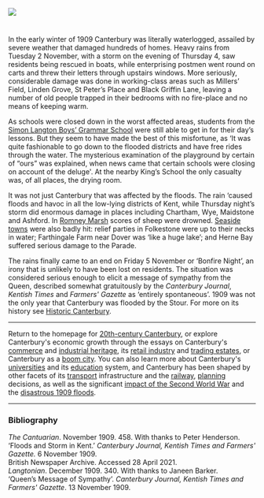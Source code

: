 <a href="https://www.kent-maps.online"><img src="https://kent-map.github.io/mdpress/juncture/ve-button.png"></a>
<param ve-config title="Floods in Canterbury, 1909" author="Professor Carolyn Oulton" layout="vtl" banner="https://stor.artstor.org/stor/b509124b-447a-48a4-b718-bc40372c947a">

<param ve-entity eid="Q29303" aliases="Canterbury">
<param ve-entity eid="QQ2743911" aliases="Chartham">
<param ve-entity eid="Q590063" aliases="Wye">
<param ve-entity eid="Q213180" aliases="Maidstone">
<param ve-entity eid="Q725261" aliases="Ashford">
<param ve-entity eid="Q1506093" aliases="Romney Marsh">
<param ve-entity eid="Q929286" aliases="Herne Bay">

#

In the early winter of 1909 Canterbury was literally waterlogged, assailed by severe weather that damaged hundreds of homes. Heavy rains from Tuesday 2 November, with a storm on the evening of Thursday 4, saw residents being rescued in boats, while enterprising postmen went round on carts and threw their letters through upstairs windows. More seriously, considerable damage was done in working-class areas such as Millers’ Field, Linden Grove, St Peter’s Place and Black Griffin Lane, leaving a number of old people trapped in their bedrooms with no fire-place and no means of keeping warm.
<param ve-compare curtain url="https://stor.artstor.org/stor/53ab0dbd-6c38-4418-bfcb-8b7003287465" label="Flood, Pound Lane - 1909" attribution="Horace Spence, King's School, Canterbury, 1909.">
<param ve-compare url="https://stor.artstor.org/stor/b54ab1d8-47ca-49e4-bf43-2e8b25d1776d" label="Picture of St Augustine's College - 2021" attribution="Photographer Unknown.">

As schools were closed down in the worst affected areas, students from the [Simon Langton Boys’ Grammar School](https://thelangton.org.uk/) were still able to get in for their day’s lessons. But they seem to have made the best of this misfortune, as ‘It was quite fashionable to go down to the flooded districts and have free rides through the water. The mysterious examination of the playground by certain of “ours” was explained, when news came that certain schools were closing on account of the deluge'.  At the nearby King’s School the only casualty was, of all places, the drying room. 
<param ve-image url="https://stor.artstor.org/stor/bf43a613-500a-415a-83d8-acef046c222d" label="School closed sign" attribution="Photographer Unknown">

It was not just Canterbury that was affected by the floods. The rain ‘caused floods and havoc in all the low-lying districts of Kent, while Thursday night’s storm did enormous damage in places including Chartham, Wye, Maidstone and Ashford. In [Romney Marsh](https://www.kent-maps.online/landscape/romney-writers) scores of sheep were drowned. [Seaside towns]( /seascape) were also badly hit: relief parties in Folkestone were up to their necks in water; Farthingale Farm near Dover was ‘like a huge lake’; and Herne Bay suffered serious damage to the Parade.  
<param ve-image url="https://stor.artstor.org/stor/b509124b-447a-48a4-b718-bc40372c947a" label="Floods at Fordwich" attribution="Horace Spence Collection">

The rains finally came to an end on Friday 5 November or ‘Bonfire Night’, an irony that is unlikely to have been lost on residents. The situation was considered serious enough to elicit a message of sympathy from the Queen, described somewhat gratuitously by the _Canterbury Journal_, _Kentish Times_ and _Farmers' Gazette_ as ‘entirely spontaneous’. 1909 was not the only year that Canterbury was flooded by the Stour. For more on its history see [Historic Canterbury](http://www.machadoink.com/The%20River%20Stour.htm).
<param ve-image url="https://stor.artstor.org/stor/521f0909-d812-46b8-84f5-49c0328aba76" label="Causeway" attribution="Horace Spence Collection">

***

Return to the homepage for [20th-century Canterbury](/canterbury/20c-canterbury-home), or explore Canterbury's economic growth through the essays on Canterbury's [commerce](/canterbury/20c-canterbury-commerce) and [industrial heritage](/canterbury/20c-canterbury-industrial), its [retail industry](/canterbury/20c-canterbury-retail-store) and [trading estates](/canterbury/20c-canterbury-trading-estates), or Canterbury as a [boom city](/canterbury/20c-canterbury-boom-city). You can also learn more about Canterbury's [universities](/canterbury/20c-canterbury-universities) and its [education](/canterbury/20c-canterbury-education) system, and Canterbury has been shaped by other facets of its [transport](/canterbury/20c-canterbury-transport) infrastructure and the [railway](/canterbury/20c-canterbury-railway), [planning](/canterbury/20c-canterbury-planning) decisions, as well as the significant [impact of the Second World War](/canterbury/20c-canterbury-ww2) and the [disastrous 1909 floods](/canterbury/20c-canterbury-floods).
<param ve-image url="https://upload.wikimedia.org/wikipedia/commons/thumb/0/02/Canterbury_Cathedral_-_Portal_Nave_Cross-spire.jpeg/1557px-Canterbury_Cathedral_-_Portal_Nave_Cross-spire.jpeg" label="Canterbury Cathedral" attribution="Hans Musil, CC BY-SA 4.0"> 

***

### Bibliography
_The Cantuarian_. November 1909. 458. With thanks to Peter Henderson.
‘Floods and Storm in Kent.’ _Canterbury Journal, Kentish Times and Farmers' Gazette._ 6 November 1909.   
British Newspaper Archive. Accessed 28 April 2021.   
_Langtonian_. December 1909. 340. With thanks to Janeen Barker.  
‘Queen’s Message of Sympathy’. _Canterbury Journal, Kentish Times and Farmers' Gazette_. 13 November 1909.   
<param ve-image url="https://stor.artstor.org/stor/a0bf9873-f3f9-4f74-99c8-a392e6ea8e47" label="Floods, Canterbury, 1909" attribution="Horace Spence Collection">
